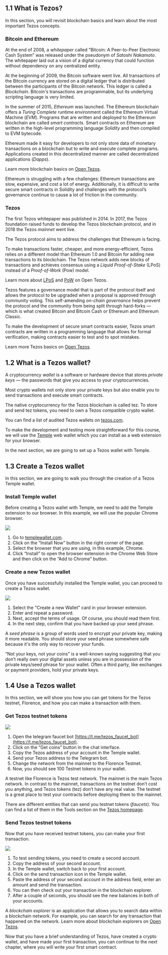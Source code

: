 ## 1.1 What is Tezos?
In this section, you will revisit blockchain basics and learn about the most important Tezos concepts.

### Bitcoin and Ethereum
At the end of 2008, a *whitepaper* called “Bitcoin: A Peer-to-Peer Electronic Cash System” was released under the pseudonym of *Satoshi Nakamoto*. The whitepaper laid out a vision of a digital currency that could function without dependency on any centralized entity.

At the beginning of 2009, the Bitcoin software went live. All transactions of the Bitcoin currency are stored on a digital ledger that is distributed between the participants of the Bitcoin network. This ledger is called a *Blockchain*. 
Bitcoin's transactions are programmable, but its underlying scripting language is very limited.

In the summer of 2015, *Ethereum* was launched. The Ethereum blockchain offers a *Turing Complete* runtime environment called the Ethereum Virtual Machine (*EVM*). 
Programs that are written and deployed to the Ethereum blockchain are called *smart contracts*. Smart contracts on Ethereum are written in the high-level programming language *Solidity* and then compiled to EVM bytecode.

Ethereum made it easy for developers to not only store data of monetary transactions on a blockchain but to write and execute complete programs. Applications created in this decentralized manner are called decentralized applications (*Dapps*).

Learn more blockchain basics on [Open Tezos](https://opentezos.com/blockchain-basics).

Ethereum is struggling with a few challenges: Ethereum transactions are slow, expensive, and cost a lot of energy. Additionally, it is difficult to write secure smart contracts in Solidity and challenges with the protocol’s governance continue to cause a lot of friction in the community.

### Tezos
The first Tezos whitepaper was published in 2014. In 2017, the Tezos foundation raised funds to develop the Tezos blockchain protocol, and in 2018 the Tezos *mainnet* went live.

The Tezos protocol aims to address the challenges that Ethereum is facing.

To make transactions faster, cheaper, and more energy-efficient, Tezos relies on a different model than Ethereum 1.0 and Bitcoin for adding new transactions to its blockchain. The Tezos network adds new blocks of transactions and achieves consensus using a *Liquid Proof-of-Stake* (LPoS) instead of a *Proof-of-Work* (Pow) model.

Learn more about [LPoS](https://opentezos.com/tezos-basics/liquid-proof-of-stake) and [PoW](https://opentezos.com/blockchain-basics/proof-of-work) on Open Tezos.

Tezos features a governance model that is part of the protocol itself and allows the protocol to be upgraded when a proposal is approved through community voting. This self-amending *on-chain governance* helps prevent the protocol and the community from being split through hard-forks — which is what created Bitcoin and Bitcoin Cash or Ethereum and Ethereum Classic.

To make the development of secure smart contracts easier, Tezos smart contracts are written in a programming language that allows for formal verification, making contracts easier to test and to spot mistakes.

Learn more Tezos basics on [Open Tezos](https://opentezos.com/tezos-basics).

## 1.2 What is a Tezos wallet?

A cryptocurrency *wallet* is a software or hardware device that stores *private keys* — the passwords that give you access to your cryptocurrencies.

Most crypto wallets not only store your private keys but also enable you to send transactions and execute smart contracts.

The native cryptocurrency for the Tezos blockchain is called tez. To store and send tez tokens, you need to own a Tezos compatible crypto wallet.

You can find a list of audited Tezos wallets on [tezos.com](https://tezos.com/learn/store-and-use/).

To make the development and testing more straightforward for this course, we will use the [Temple](https://templewallet.com/) web wallet which you can install as a web extension for your browser.

In the next section, we are going to set up a Tezos wallet with Temple.

## 1.3 Create a Tezos wallet

In this section, we are going to walk you through the creation of a Tezos Temple wallet.

### Install Temple wallet
Before creating a Tezos wallet with Temple, we need to add the Temple extension to our browser. In this example, we will use the popular Chrome browser.

![](https://raw.githubusercontent.com/moritzfelipe/tezos-development-101/main/content/gifs/tezos_1_3_1_install_temple.gif)

1. Go to [templewallet.com](https://templewallet.com/).
2. Click on the “Install Now” button in the right corner of the page.
3. Select the browser that you are using, in this example, Chrome.
4. Click “Install” to open the browser extension in the Chrome Web Store and then click on the “Add to Chrome” button. 

### Create a new Tezos wallet
Once you have successfully installed the Temple wallet, you can proceed to create a Tezos wallet.

![](https://raw.githubusercontent.com/tacodeDev/dev-starter/main/content/gifs/tezos_1_3_2_create_wallet.gif)

1. Select the "Create a new Wallet" card in your browser extension.
2. Enter and repeat a password.
3. Next, accept the terms of usage. Of course, you should read them first.
4. In the next step, confirm that you have backed up your seed phrase. 

A *seed phrase* is a group of words used to encrypt your private key, making it more readable. You should store your seed phrase somewhere safe because it's the only way to recover your funds.

“Not your keys, not your coins” is a well-known saying suggesting that you don’t really own your digital assets unless you are in possession of the private keys/seed phrase for your wallet. Often a third party, like exchanges or payment providers, hold your private keys.

## 1.4 Use a Tezos wallet
In this section, we will show you how you can get tokens for the Tezos testnet, Florence, and how you can make a transaction with them.

### Get Tezos testnet tokens
![](https://raw.githubusercontent.com/tacodeDev/dev-starter/main/content/gifs/tezos_1_4_1_get_tokens.gif)

1. Open the telegram faucet bot [https://t.me/tezos_faucet_bot](https://t.me/tezos_faucet_bot).
2. Click on the “Get coins” button in the chat interface.
3. Copy the Tezos address of your account in the Temple wallet.
4. Send your Tezos address to the Telegram bot.
5. Change the network from the mainnet to the Florence Testnet.
6. Now, you should see 100 Testnet tokens in your wallet.

A testnet like Florence is Tezos test network. The mainnet is the main Tezos network. In contrast to the mainnet, transactions on the testnet don’t cost you anything, and Tezos tokens (tez) don’t have any real value. The testnet is a great place to test your contracts before deploying them to the mainnet.

There are different entities that can send you testnet tokens (*faucets*). You can find a list of them in the Tools section on the [Tezos homepage](https://tezos.com/developer-portal).

### Send Tezos testnet tokens
Now that you have received testnet tokens, you can make your first transaction.

![](https://raw.githubusercontent.com/tacodeDev/dev-starter/main/content/gifs/tezos_1_4_2_send_tokens.gif)

1. To test sending tokens, you need to create a second account.
2. Copy the address of your second account.
3. In the Temple wallet, switch back to your first account.
4. Click on the send transaction icon in the Temple wallet.
5. Paste the address of your second account in the address field, enter an amount and send the transaction.
6. You can then check out your transaction in the blockchain explorer.
7. After a couple of seconds, you should see the new balances in both of your accounts.

A *blockchain explorer* is an application that allows you to search data within a blockchain network. For example, you can search for any transaction that happened on the network. Learn more about blockchain explorers on [Open Tezos](https://opentezos.com/explorer).

Now that you have a brief understanding of Tezos, have created a crypto wallet, and have made your first transaction, you can continue to the next chapter, where you will write your first smart contract.
